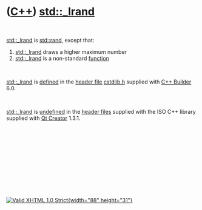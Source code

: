 



 

 

 

 

 

([C++](Cpp.htm)) [std::\_lrand](Cpp_lrand.htm)
==============================================

 

[std::\_lrand](Cpp_lrand.htm) is [std::rand](CppRand.htm), except that:

1.  [std::\_lrand](Cpp_lrand.htm) draws a higher maximum number
2.  [std::\_lrand](Cpp_lrand.htm) is a non-standard
    [function](CppFunction.htm)

 

[std::\_lrand](Cpp_lrand.htm) is [defined](CppDefinition.htm) in the
[header file](CppHeaderFile.htm) [cstdlib.h](CppCstdlibH.htm) supplied
with [C++ Builder](CppBuilder.htm) 6.0.

 

[std::\_lrand](Cpp_lrand.htm) is [undefined](CppDefinition.htm) in the
[header files](CppHeaderFile.htm) supplied with the ISO C++ library
supplied with [Qt Creator](CppQtCreator.htm) 1.3.1.

 

 

 

 

 





 

[![Valid XHTML 1.0 Strict](valid-xhtml10.png){width="88"
height="31"}](http://validator.w3.org/check?uri=referer)

